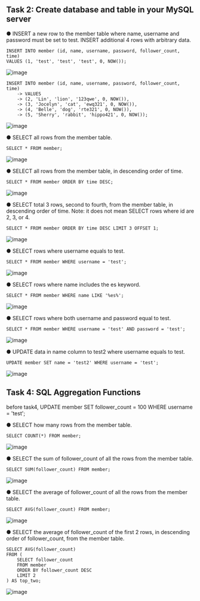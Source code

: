 ## Task 2: Create database and table in your MySQL server

● INSERT a new row to the member table where name, username and password must
be set to test. INSERT additional 4 rows with arbitrary data.
```
INSERT INTO member (id, name, username, password, follower_count, time) 
VALUES (1, 'test', 'test', 'test', 0, NOW());
```
![image](https://github.com/bibbygreen/wehelp_5th/assets/54356660/f5d48140-83eb-459f-a22b-30d12662acc6)

```
INSERT INTO member (id, name, username, password, follower_count, time)
    -> VALUES
    -> (2, 'Lin', 'lion', '123qwe', 0, NOW()),
    -> (3, 'Jocelyn', 'cat', 'ewq321', 0, NOW()),
    -> (4, 'Belle', 'dog', 'rte321', 0, NOW()),
    -> (5, 'Sherry', 'rabbit', 'hippo421', 0, NOW());
```
![image](https://github.com/bibbygreen/wehelp_5th/assets/54356660/7a576178-096f-40d4-86ec-814365d3b657)

● SELECT all rows from the member table.
```
SELECT * FROM member;
```
![image](https://github.com/bibbygreen/wehelp_5th/assets/54356660/583fe1c5-2748-4ae5-84f1-88fd5a600994)

● SELECT all rows from the member table, in descending order of time.
```
SELECT * FROM member ORDER BY time DESC;
```
![image](https://github.com/bibbygreen/wehelp_5th/assets/54356660/d97e2111-33d0-4459-b621-ec87644f0117)

● SELECT total 3 rows, second to fourth, from the member table, in descending order
of time. Note: it does not mean SELECT rows where id are 2, 3, or 4.
```
SELECT * FROM member ORDER BY time DESC LIMIT 3 OFFSET 1;
```
![image](https://github.com/bibbygreen/wehelp_5th/assets/54356660/57a86fba-876a-4977-a5ad-af6369a018ee)

● SELECT rows where username equals to test.
```
SELECT * FROM member WHERE username = 'test';
```
![image](https://github.com/bibbygreen/wehelp_5th/assets/54356660/baa60e16-3310-445b-9766-d9253ada9d89)


● SELECT rows where name includes the es keyword.
```
SELECT * FROM member WHERE name LIKE '%es%';
```
![image](https://github.com/bibbygreen/wehelp_5th/assets/54356660/ab3a0e00-c4cc-4b88-a7ac-1821b490521a)

● SELECT rows where both username and password equal to test.
```
SELECT * FROM member WHERE username = 'test' AND password = 'test';
```
![image](https://github.com/bibbygreen/wehelp_5th/assets/54356660/7e93e292-dfe1-478e-81bc-c7926c4d05fd)

● UPDATE data in name column to test2 where username equals to test.
```
UPDATE member SET name = 'test2' WHERE username = 'test';
```
![image](https://github.com/bibbygreen/wehelp_5th/assets/54356660/b633f2dc-72ee-4f16-a89a-cab7955beda8)

## Task 4: SQL Aggregation Functions
before task4,
UPDATE member SET follower_count = 100 WHERE username = 'test';

● SELECT how many rows from the member table.
```
SELECT COUNT(*) FROM member;
```
![image](https://github.com/bibbygreen/wehelp_5th/assets/54356660/e1c46322-1b0b-4afd-86ac-09b7fbcc3aaa)

● SELECT the sum of follower_count of all the rows from the member table.
```
SELECT SUM(follower_count) FROM member;
```
![image](https://github.com/bibbygreen/wehelp_5th/assets/54356660/da570266-f5c5-40dc-ba66-e4063b6c6e1a)


● SELECT the average of follower_count of all the rows from the member table.
```
SELECT AVG(follower_count) FROM member;
```
![image](https://github.com/bibbygreen/wehelp_5th/assets/54356660/77861426-4c7e-445b-847d-2b2dda4d91a0)


● SELECT the average of follower_count of the first 2 rows, in descending order of
follower_count, from the member table.
```
SELECT AVG(follower_count) 
FROM (
    SELECT follower_count 
    FROM member 
    ORDER BY follower_count DESC 
    LIMIT 2
) AS top_two;
```
![image](https://github.com/bibbygreen/wehelp_5th/assets/54356660/d1945e7e-24ab-4e33-93c7-803ff3a49b99)


